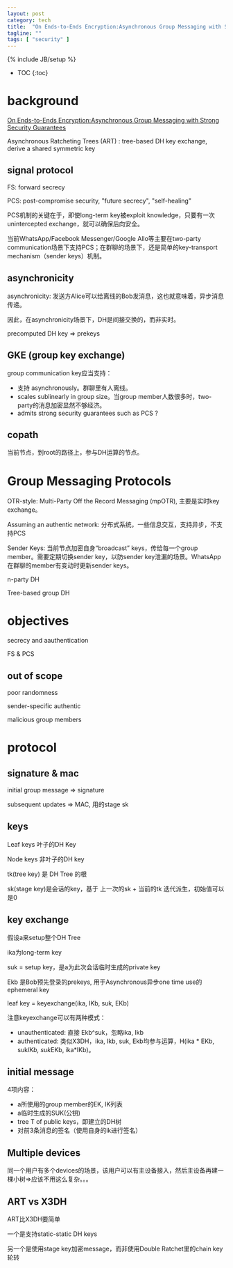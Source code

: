 ```yaml
---
layout: post
category: tech
title:  "On Ends-to-Ends Encryption:Asynchronous Group Messaging with Strong Security Guarantees"
tagline: ""
tags: [ "security" ] 
---
```

{% include JB/setup %}

* TOC
{:toc}

# background

[On Ends-to-Ends Encryption:Asynchronous Group Messaging with Strong Security Guarantees](https://eprint.iacr.org/2017/666.pdf)

Asynchronous Ratcheting Trees (ART) : tree-based DH key exchange, derive a shared symmetric key

## signal protocol

FS: forward secrecy

PCS: post-compromise security, "future secrecy", "self-healing"

PCS机制的关键在于，即使long-term key被exploit knowledge，只要有一次unintercepted exchange，就可以确保后向安全。

当前WhatsApp/Facebook Messenger/Google Allo等主要在two-party communication场景下支持PCS；在群聊的场景下，还是简单的key-transport mechanism（sender keys）机制。

## asynchronicity

asynchronicity: 发送方Alice可以给离线的Bob发消息，这也就意味着，异步消息传递。

因此，在asynchronicity场景下，DH是间接交换的，而非实时。

precomputed DH key => prekeys

## GKE (group key exchange)

group communication key应当支持：
- 支持 asynchronously。群聊里有人离线。
- scales sublinearly in group size。当group member人数很多时，two-party的消息加密显然不够经济。
- admits strong security guarantees  such as PCS ?

## copath

当前节点，到root的路径上，参与DH运算的节点。

# Group Messaging Protocols

OTR-style: Multi-Party Off the Record Messaging (mpOTR), 主要是实时key exchange。

Assuming an authentic network: 分布式系统，一些信息交互，支持异步，不支持PCS

Sender Keys: 当前节点加密自身“broadcast” keys，传给每一个group member。需要定期切换sender key，以防sender key泄漏的场景。WhatsApp在群聊的member有变动时更新sender keys。

n-party DH

Tree-based group DH

# objectives

secrecy and aauthentication

FS & PCS

## out of scope

poor randomness

sender-specific authentic

malicious group members

# protocol

## signature & mac

initial group message => signature

subsequent updates => MAC, 用的stage sk

## keys

Leaf keys 叶子的DH Key

Node keys 非叶子的DH key

tk(tree key) 是 DH Tree 的根

sk(stage key)是会话的key，基于 上一次的sk + 当前的tk 迭代派生，初始值可以是0

## key exchange

假设a来setup整个DH Tree

ika为long-term key

suk = setup key，是a为此次会话临时生成的private key

Ekb 是Bob预先登录的prekeys, 用于Asynchronous异步one time use的ephemeral key

leaf key = keyexchange(ika, IKb, suk, EKb)

注意keyexchange可以有两种模式：
- unauthenticated:  直接 Ekb^suk，忽略ika, Ikb
- authenticated: 类似X3DH，ika, Ikb, suk, Ekb均参与运算，H(ika * EKb, suk*IKb, suk*EKb, ika*IKb)。

## initial message

4项内容：
- a所使用的group member的EK, IK列表
- a临时生成的SUK(公钥)
- tree T of public keys，即建立的DH树
- 对前3条消息的签名（使用自身的ik进行签名）

## Multiple devices

同一个用户有多个devices的场景，该用户可以有主设备接入，然后主设备再建一棵小树=>应该不用这么复杂。。。

## ART vs X3DH

ART比X3DH要简单

一个是支持static-static DH keys

另一个是使用stage key加密message，而非使用Double Ratchet里的chain key轮转


